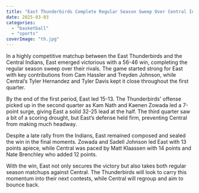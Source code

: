 ```yaml
---
title: "East Thunderbirds Complete Regular Season Sweep Over Central Indians with 56-46 Win"
date: 2025-03-03
categories: 
  - "basketball"
  - "sports"
coverImage: "th.jpg"
---
```


In a highly competitive matchup between the East Thunderbirds and the Central Indians, East emerged victorious with a 56-46 win, completing the regular season sweep over their rivals. The game started strong for East with key contributions from Cam Hassler and Treyden Johnson, while Central’s Tyler Hernandez and Tyler Davis kept it close throughout the first quarter.

By the end of the first period, East led 15-13. The Thunderbirds' offense picked up in the second quarter as Kam Nath and Kaenen Zowada led a 7-point surge, giving East a solid 32-25 lead at the half. The third quarter saw a bit of a scoring drought, but East’s defense held firm, preventing Central from making much headway.

Despite a late rally from the Indians, East remained composed and sealed the win in the final moments. Zowada and Sadell Johnson led East with 13 points apiece, while Central was paced by Matt Klaassen with 14 points and Nate Brenchley who added 12 points.

With the win, East not only secures the victory but also takes both regular season matchups against Central. The Thunderbirds will look to carry this momentum into their next contests, while Central will regroup and aim to bounce back.
